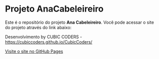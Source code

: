 # Projeto AnaCabeleireiro

Este é o repositório do projeto **Ana Cabeleireiro**. Você pode acessar o site do projeto através do link abaixo:

Desenvolvimento by CUBIC CODERS -  https://cubiccoders.github.io/CubicCoders/

[Visite o site no GitHub Pages](https://cubiccoders.github.io/ProjetoAnaCabeleireiro/)

